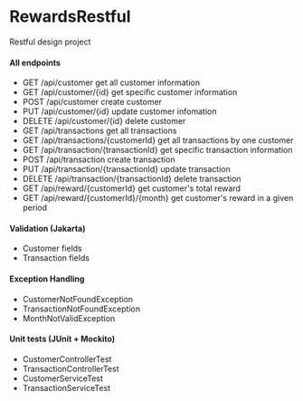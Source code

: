 # RewardsRestful
Restful design project

#### All endpoints
- GET     /api/customer                       get all customer information
- GET     /api/customer/{id}                  get specific customer information
- POST    /api/customer                       create customer
- PUT     /api/customer/{id}                  update customer infomation
- DELETE  /api/customer/{id}                  delete customer
- GET     /api/transactions                   get all transactions
- GET     /api/transactions/{customerId}        get all transactions by one customer
- GET     /api/transaction/{transactionId}    get specific transaction information
- POST    /api/transaction                    create transaction
- PUT     /api/transaction/{transactionId}    update transaction
- DELETE  /api/transaction/{transactionId}    delete transaction
- GET     /api/reward/{customerId}            get customer's total reward
- GET     /api/reward/{customerId}/{month}    get customer's reward in a given period

#### Validation (Jakarta)
- Customer fields
- Transaction fields

#### Exception Handling
- CustomerNotFoundException
- TransactionNotFoundException
- MonthNotValidException

#### Unit tests (JUnit + Mockito)
- CustomerControllerTest
- TransactionControllerTest
- CustomerServiceTest
- TransactionServiceTest
